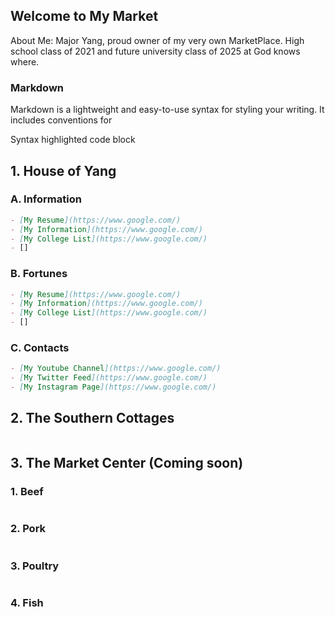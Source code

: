## Welcome to My Market
About Me: Major Yang, proud owner of my very own MarketPlace. High school class of 2021 and future university class of 2025 at God knows where.

### Markdown

Markdown is a lightweight and easy-to-use syntax for styling your writing. It includes conventions for


Syntax highlighted code block

## 1. House of Yang

### A. Information

```markdown
- [My Resume](https://www.google.com/)
- [My Information](https://www.google.com/)
- [My College List](https://www.google.com/)
- []
```

### B. Fortunes

```markdown
- [My Resume](https://www.google.com/)
- [My Information](https://www.google.com/)
- [My College List](https://www.google.com/)
- []
```

### C. Contacts

```markdown
- [My Youtube Channel](https://www.google.com/)
- [My Twitter Feed](https://www.google.com/)
- [My Instagram Page](https://www.google.com/)
```

## 2. The Southern Cottages

```markdown

```

## 3. The Market Center (Coming soon)

### 1. Beef

```markdown

```

### 2. Pork

```markdown

```

### 3. Poultry

```markdown

```

### 4. Fish

```markdown

```

